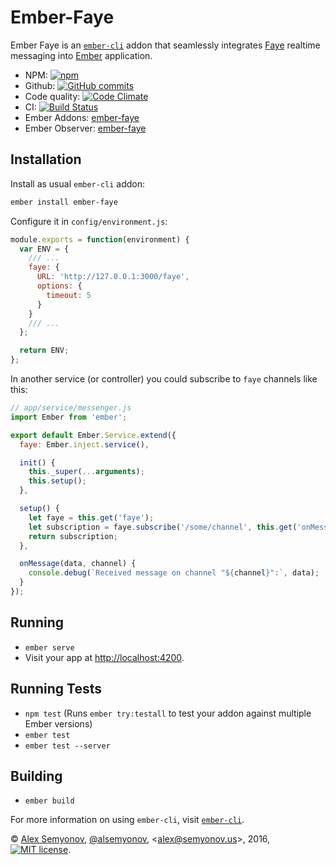 # Ember-Faye

Ember Faye is an [`ember-cli`][] addon that seamlessly integrates [Faye][] realtime messaging into [Ember][] application.

* NPM: [![npm](https://img.shields.io/npm/v/ember-faye.svg?maxAge=2592000)][npm]
* Github: [![GitHub commits](https://img.shields.io/github/issues/alsemyonov/ember-faye.svg?maxAge=2592000)][github]
* Code quality: [![Code Climate](https://codeclimate.com/github/alsemyonov/ember-faye/badges/gpa.svg)][codeclimate]
* CI: [![Build Status](https://img.shields.io/travis/alsemyonov/ember-faye.svg?maxAge=2592000)][travis-ci] 
* Ember Addons: [ember-faye][emberaddons]
* Ember Observer: [ember-faye][emberobserver]

## Installation

Install as usual `ember-cli` addon:

``` bash
ember install ember-faye
```

Configure it in `config/environment.js`:

``` javascript
module.exports = function(environment) {
  var ENV = {
    /// ...
    faye: {
      URL: 'http://127.0.0.1:3000/faye',
      options: {
        timeout: 5
      }
    }
    /// ...
  };

  return ENV;
};
```

In another service (or controller) you could subscribe to `faye` channels like this:

``` javascript
// app/service/messenger.js
import Ember from 'ember';

export default Ember.Service.extend({
  faye: Ember.inject.service(),

  init() {
    this._super(...arguments);
    this.setup();
  },

  setup() {
    let faye = this.get('faye');
    let subscription = faye.subscribe('/some/channel', this.get('onMessage'), this);
    return subscription;
  },

  onMessage(data, channel) {
    console.debug(`Received message on channel "${channel}":`, data);
  }
});

```

## Running

* `ember serve`
* Visit your app at [http://localhost:4200](http://localhost:4200).

## Running Tests

* `npm test` (Runs `ember try:testall` to test your addon against multiple Ember versions)
* `ember test`
* `ember test --server`

## Building

* `ember build`

For more information on using `ember-cli`, visit [`ember-cli`][].

© [Alex Semyonov][], [@alsemyonov][], <[alex@semyonov.us][]>, 2016, [![MIT license](https://img.shields.io/github/license/alsemyonov/ember-faye.svg?maxAge=2592000)][MIT License].

[Ember]: http://emberjs.com/
[`ember-cli`]: http://ember-cli.com/
[Faye]: http://faye.jcoglan.com/
[MIT License]: http://choosealicense.com/licenses/mit/

[npm]: https://www.npmjs.com/package/ember-faye
[github]: https://github.com/alsemyonov/ember-faye
[emberobserver]: https://emberobserver.com/addons/ember-faye
[emberaddons]: https://www.emberaddons.com/?query=ember-faye
[codeclimate]: https://codeclimate.com/github/alsemyonov/ember-faye
[travis-ci]: https://travis-ci.com/alsemyonov/ember-faye

[Alex Semyonov]: https://al.semyonov.us/
[@alsemyonov]: https://github.com/alsemyonov
[alex@semyonov.us]: mailto:alex@semyonov.us
